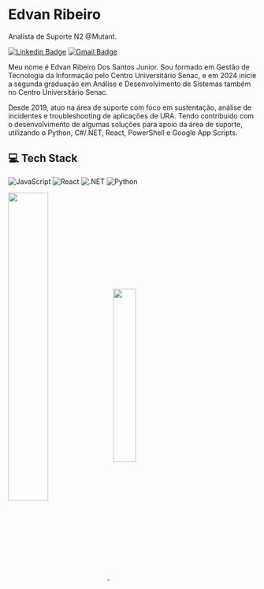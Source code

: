 # Edvan Ribeiro 

Analista de Suporte N2 @Mutant.

[![Linkedin Badge](https://img.shields.io/badge/-Edvan%20Ribeiro-00875f?style=flat-square&logo=Linkedin&logoColor=white&link=https://www.linkedin.com/in/edvan-rs-junior/)](https://www.linkedin.com/in/edvan-rs-junior/) 
[![Gmail Badge](https://img.shields.io/badge/-jk.jr47@gmail.com-00875f?style=flat-square&logo=Gmail&logoColor=white&link=mailto:jk.jr47@gmail.com)](mailto:jk.jr47@gmail.com)

Meu nome é Edvan Ribeiro Dos Santos Junior. Sou formado em Gestão de Tecnologia da Informação pelo Centro Universitário Senac, e em 2024 inicie a segunda graduação em Análise e Desenvolvimento de Sistemas também no Centro Universitário Senac. 

Desde 2019, atuo na área de suporte com foco em sustentação, análise de incidentes e troubleshooting de aplicações de URA. Tendo contribuído com o desenvolvimento de algumas soluções para apoio da área de suporte, utilizando o Python, C#/.NET, React, PowerShell e Google App Scripts.



## 💻 Tech Stack

![JavaScript](https://img.shields.io/badge/JavaScript-F7DF1E?style=for-the-badge&logo=javascript&logoColor=black) ![React](https://img.shields.io/badge/React-20232A?style=for-the-badge&logo=react&logoColor=61DAFB) ![.NET](https://img.shields.io/badge/.NET-5C2D91?style=for-the-badge&logo=.net&logoColor=white) ![Python](https://img.shields.io/badge/python-3670A0?style=for-the-badge&logo=python&logoColor=ffdd54)


<div>
  <a href="https://github.com/anuraghazra/github-readme-stats">
<picture>
  <source
    srcset="https://github-readme-stats.vercel.app/api?username=ejunior01&show_icons=true&include_all_commits=true&theme=dark&hide_border=true"
    media="(prefers-color-scheme: dark)"
  />
  <source
    srcset="https://github-readme-stats.vercel.app/api?username=ejunior01&show_icons=true&include_all_commits=true&hide_border=true"
    media="(prefers-color-scheme: light), (prefers-color-scheme: no-preference)"
  />
  <img  align="center" height=auto width='40%' src="https://github-readme-stats.vercel.app/api?username=ejunior01&show_icons=true&include_all_commits=true&hide_border=true" />
</picture>
</a>
&nbsp;
<a href="https://github.com/ejunior01/convoychat">
<picture>
  <source
    srcset="https://github-readme-stats.vercel.app/api/top-langs?username=ejunior01&layout=compact&langs_count=8&theme=dark&hide_border=true"
    media="(prefers-color-scheme: dark)"
  />
  <source
    srcset="https://github-readme-stats.vercel.app/api/top-langs?username=ejunior01&layout=compact&langs_count=8&hide_border=true"
    media="(prefers-color-scheme: light), (prefers-color-scheme: no-preference)"
  />
  <img  align="center" height=auto width='30%' src="https://github-readme-stats.vercel.app/api/top-langs?username=ejunior01&layout=compact&langs_count=8&hide_border=true" />
</picture>
</a>
</div>


